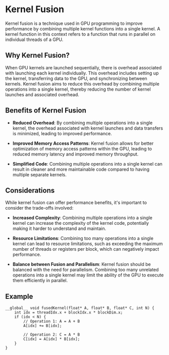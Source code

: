 # Kernel Fusion


Kernel fusion is a technique used in GPU programming to improve performance by combining multiple kernel functions into a single kernel. A kernel function in this context refers to a function that runs in parallel on individual threads of a GPU.

## Why Kernel Fusion?

When GPU kernels are launched sequentially, there is overhead associated with launching each kernel individually. This overhead includes setting up the kernel, transferring data to the GPU, and synchronizing between kernels. Kernel fusion aims to reduce this overhead by combining multiple operations into a single kernel, thereby reducing the number of kernel launches and associated overhead.

## Benefits of Kernel Fusion

- **Reduced Overhead**: By combining multiple operations into a single kernel, the overhead associated with kernel launches and data transfers is minimized, leading to improved performance.
  
- **Improved Memory Access Patterns**: Kernel fusion allows for better optimization of memory access patterns within the GPU, leading to reduced memory latency and improved memory throughput.

- **Simplified Code**: Combining multiple operations into a single kernel can result in cleaner and more maintainable code compared to having multiple separate kernels.

## Considerations

While kernel fusion can offer performance benefits, it's important to consider the trade-offs involved:

- **Increased Complexity**: Combining multiple operations into a single kernel can increase the complexity of the kernel code, potentially making it harder to understand and maintain.

- **Resource Limitations**: Combining too many operations into a single kernel can lead to resource limitations, such as exceeding the maximum number of threads or registers per block, which can negatively impact performance.

- **Balance between Fusion and Parallelism**: Kernel fusion should be balanced with the need for parallelism. Combining too many unrelated operations into a single kernel may limit the ability of the GPU to execute them efficiently in parallel.

## Example

```cuda
__global__ void fusedKernel(float* A, float* B, float* C, int N) {
    int idx = threadIdx.x + blockIdx.x * blockDim.x;
    if (idx < N) {
        // Operation 1: A = A + B
        A[idx] += B[idx];

        // Operation 2: C = A * B
        C[idx] = A[idx] * B[idx];
    }
}
